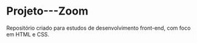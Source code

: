 # Projeto---Zoom
Repositório criado para estudos de desenvolvimento front-end, com foco em HTML e CSS.
